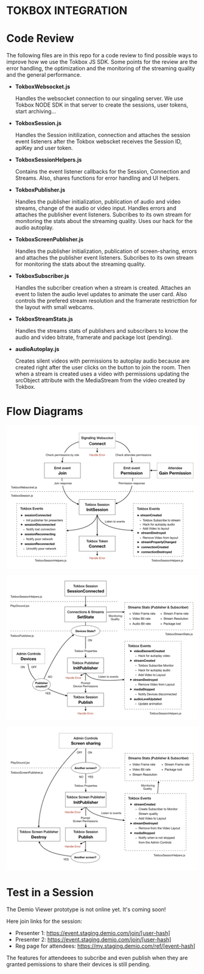 # TOKBOX INTEGRATION

# Code Review

The following files are in this repo for a code review to find possible ways to improve how we use the Tokbox JS SDK. Some points for the review are the error handling, the optimization and the monitoring of the streaming quality and the general performance.

- **TokboxWebsocket.js**

  Handles the websocket connection to our singaling server. We use Tokbox NODE SDK in that server to create the sessions, user tokens, start archiving... 

- **TokboxSession.js**

  Handles the Session initilization, connection and attaches the session event listeners after the Tokbox webscket receives the Session ID, apiKey and user token.

- **TokboxSessionHelpers.js**

  Contains the event listener callbacks for the Session, Connection and Streams. Also, shares functions for error handling and UI helpers.

- **TokboxPublisher.js**

  Handles the publisher initialization, publication of audio and video streams, change of the audio or video input. Handles errors and attaches the publisher event listeners. Subcribes to its own stream for monitoring the stats about the streaming quality. Uses our hack for the audio autoplay.

- **TokboxScreenPublisher.js**

  Handles the publisher initialization, publication of screen-sharing, errors and attaches the publisher event listeners. Subcribes to its own stream for monitoring the stats about the streaming quality. 

- **TokboxSubscriber.js**

  Handles the subcriber creation when a stream is created. Attaches an event to listen the audio level updates to animate the user card. Also controls the prefered stream resolution and the framerate restricttion for the layout with small webcams.

- **TokboxStreamStats.js**

  Handles the streams stats of publishers and subscribers to know the audio and video bitrate, framerate and package lost (pending).

- **audioAutoplay.js**

  Creates silent videos with permissions to autoplay audio because are created right after the user clicks on the button to join the room. Then when a stream is created uses a video with permissions updating the srcObject attribute with the MediaStream from the video created by Tokbox.

# Flow Diagrams

![](diagrams/diagram-websocket.jpeg)

![](diagrams/diagram-publisher.jpeg)

![](diagrams/diagram-screen-publisher.jpeg)

# Test in a Session
The Demio Viewer prototype is not online yet. It's coming soon! 

Here join links for the session:

- Presenter 1: https://event.staging.demio.com/join/[user-hash]
- Presenter 2: https://event.staging.demio.com/join/[user-hash]
- Reg page for attendees: https://my.staging.demio.com/ref/[event-hash]

The features for attendeees to subcribe and even publish when they are granted pemissions to share their devices is still pending.